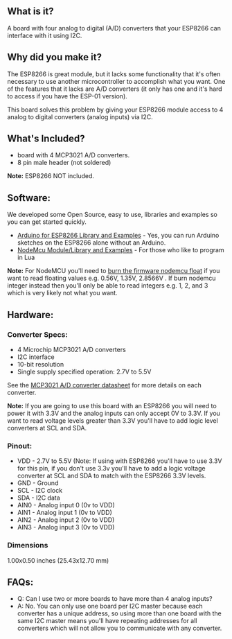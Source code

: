 ## **What is it?**
A board with four analog to digital (A/D) converters that your ESP8266 can interface with it using I2C.

## **Why did you make it?**
The ESP8266 is great module, but it lacks some functionality that it's often necessary to use another microcontroller to accomplish what you want. One of the features that it lacks are A/D converters (it only has one and it's hard to access if you have the ESP-01 version).

This board solves this problem by giving your ESP8266 module access to 4 analog to digital converters (analog inputs) via I2C.

## **What's Included?**

- board with 4 MCP3021 A/D converters. 
- 8 pin male header (not soldered)

**Note:** ESP8266 NOT included.

## **Software:**

We developed some Open Source, easy to use, libraries and examples so you can get started quickly.

- [Arduino for ESP8266 Library and Examples](https://github.com/AllAboutEE/ESP8266-MCP3021-Library/tree/master/Software/ESP8266-Arduino-Library-For-MCP3021) - Yes, you can run Arduino sketches on the ESP8266 alone without an Arduino.
- [NodeMcu Module/Library and Examples](https://github.com/AllAboutEE/ESP8266-MCP3021-Library/tree/master/Software/ESP8266-NodeMcu-Library-For-MCP3021) - For those who like to program in Lua

**Note:** For NodeMCU you'll need to [burn the firmware nodemcu float](https://www.youtube.com/watch?v=Gh_pgqjfeQc) if you want to read floating values e.g. 0.56V, 1.35V, 2.8566V  . If burn nodemcu integer instead then you'll only be able to read integers e.g. 1, 2, and 3 which is very likely not what you want.

## **Hardware:**

### **Converter Specs:**

- 4 Microchip MCP3021 A/D converters
- I2C interface
- 10-bit resolution
- Single supply specified operation: 2.7V to 5.5V

See the [MCP3021 A/D converter datasheet](http://ww1.microchip.com/downloads/en/DeviceDoc/21805B.pdf) for more details on each converter.


**Note:** If you are going to use this board with an ESP8266 you will need to power it with 3.3V and the analog inputs can only accept 0V to 3.3V. If you want to read voltage levels greater than 3.3V you'll have to add logic level converters at SCL and SDA.

### **Pinout:**


- VDD - 2.7V to 5.5V (Note: If using with ESP8266 you'll have to use 3.3V for this pin, if you don't use 3.3v you'll have to add a logic voltage converter at SCL and SDA to match with the ESP8266 3.3V levels.
- GND - Ground
- SCL - I2C clock
- SDA - I2C data
- AIN0 - Analog input 0 (0v to VDD)
- AIN1 - Analog input 1 (0v to VDD)
- AIN2 - Analog input 2 (0v to VDD)
- AIN3 - Analog input 3 (0v to VDD)

### **Dimensions**
1.00x0.50 inches (25.43x12.70 mm)


## **FAQs:**

- Q: Can I use two or more boards to have more than 4 analog inputs?
- A: No. You can only use one board per I2C master because each converter has a unique address, so using more than one board with the same I2C master means you'll have repeating addresses for all converters which will not allow you to communicate with any converter.

